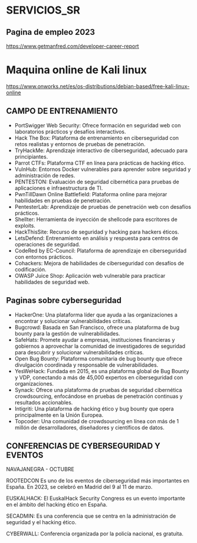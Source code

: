 # SERVICIOS_SR

## Pagina de empleo 2023

https://www.getmanfred.com/developer-career-report

# Maquina online de Kali linux
https://www.onworks.net/es/os-distributions/debian-based/free-kali-linux-online

## CAMPO DE ENTRENAMIENTO

- PortSwigger Web Security: Ofrece formación en seguridad web con laboratorios prácticos y desafíos interactivos. 
- Hack The Box: Plataforma de entrenamiento en ciberseguridad con retos realistas y entornos de pruebas de penetración.
- TryHackMe: Aprendizaje interactivo de ciberseguridad, adecuado para principiantes.
- Parrot CTFs: Plataforma CTF en línea para prácticas de hacking ético. 
- VulnHub: Entornos Docker vulnerables para aprender sobre seguridad y administración de redes. 
- PENTESTON: Evaluación de seguridad cibernética para pruebas de aplicaciones e infraestructura de TI. 
- PwnTillDawn Online Battlefield: Plataforma online para mejorar habilidades en pruebas de penetración. 
- PentesterLab: Aprendizaje de pruebas de penetración web con desafíos prácticos. 
- Shellter: Herramienta de inyección de shellcode para escritores de exploits.
- HackThisSite: Recurso de seguridad y hacking para hackers éticos. 
- LetsDefend: Entrenamiento en análisis y respuesta para centros de operaciones de seguridad. 
- CodeRed by EC-Council: Plataforma de aprendizaje en ciberseguridad con entornos prácticos. 
- Cohackers: Mejora de habilidades de ciberseguridad con desafíos de codificación. 
- OWASP Juice Shop: Aplicación web vulnerable para practicar habilidades de seguridad web. 


## Paginas sobre cyberseguridad

- HackerOne: Una plataforma líder que ayuda a las organizaciones a encontrar y solucionar vulnerabilidades críticas.
- Bugcrowd: Basada en San Francisco, ofrece una plataforma de bug bounty para la gestión de vulnerabilidades.
- SafeHats: Promete ayudar a empresas, instituciones financieras y gobiernos a aprovechar la comunidad de investigadores de seguridad para descubrir y solucionar vulnerabilidades críticas.
- Open Bug Bounty: Plataforma comunitaria de bug bounty que ofrece divulgación coordinada y responsable de vulnerabilidades.
- YesWeHack: Fundada en 2015, es una plataforma global de Bug Bounty y VDP, conectando a más de 45,000 expertos en ciberseguridad con organizaciones.
- Synack: Ofrece una plataforma de pruebas de seguridad cibernética crowdsourcing, enfocándose en pruebas de penetración continuas y resultados accionables.
- Intigriti: Una plataforma de hacking ético y bug bounty que opera principalmente en la Unión Europea.
- Topcoder: Una comunidad de crowdsourcing en línea con más de 1 millón de desarrolladores, diseñadores y científicos de datos.

## CONFERENCIAS DE CYBERSEGURIDAD Y EVENTOS

NAVAJANEGRA - OCTUBRE 

ROOTEDCON Es uno de los eventos de ciberseguridad más importantes en España. En 2023, se celebró en Madrid del 9 al 11 de marzo. 

EUSKALHACK: El EuskalHack Security Congress es un evento importante en el ámbito del hacking ético en España.

SECADMIN: Es una conferencia que se centra en la administración de seguridad y el hacking ético.

CYBERWALL: Conferencia organizada por la policía nacional, es gratuita.




